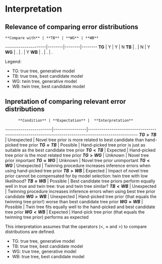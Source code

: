 # Interpretation


## Relevance of comparing error distributions

    **Compare with** | **TB** | **WG** | **WB**
---------------------|--------|--------|--------
              **TG** |  Y     |  Y     |  N
              **TB** |  .     |  N     |  Y
              **WG** |  .     |  .     |  Y
              **WB** |  .     |  .     |  .

Legend:

 * TG: true tree, generative model
 * TB: true tree, best candidate model
 * WG: twin tree, generative model
 * WB: twin tree, best candidate model

## Inpretation of comparing relevant error distributions

          **Condition** | **Expectation** |  **Interpretation**
------------------------|-----------------|-------------------------------------------------------------------------------------------------------
          **$TG > TB$** |  Unexpected     |  Novel tree prior is more related to best candidate than hand-picked tree prior
    **$TG \approx TB$** |   Possible      |  Hand-picked tree prior is just as suitable as the best candidate tree prior
          **$TG < TB$** |   Expected      |  Hand-picked tree prior is the most related tree prior
          **$TG > WG$** |    Unknown      |  Novel tree prior important
    **$TG \approx WG$** |    Unknown      |  Novel tree prior unimportant
          **$TG < WG$** |  Unexpected     |  Twinning procedure increases inference errors when using hand-picked tree prior
          **$TB > WB$** |   Expected      |  Impact of novel tree prior cannot be compensated for by model selection: twin tree with low likelihood?
    **$TB \approx WB$** |   Possible      |  Best candidate tree priors perform equally well in true and twin tree: true and twin tree similar?
          **$TB < WB$** |  Unexpected     |  Twinning procedure increases inference errors when using best tree prior candidate
          **$WG > WB$** |  Unexpected     |  Hand-picked tree prior (that equals the twinning tree prior!) worse than best candidate tree prior
    **$WG \approx WB$** |   Possible      |  Twin tree fits equally well to the hand-picked and best candidate tree prior
          **$WG < WB$** |   Expected      |  Hand-pick tree prior (that equals the twinning tree prior) performs as expected

This interpretation assumes
that the operators ($<$, $\approx$ and $>$) to compare distributions
are defined. 

 * TG: true tree, generative model
 * TB: true tree, best candidate model
 * WG: true tree, generative model
 * WB: true tree, best candidate model
